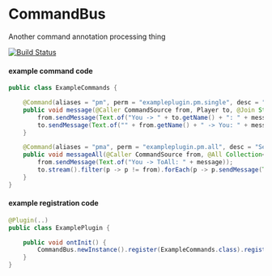 # CommandBus
Another command annotation processing thing

[![Build Status](https://travis-ci.org/dags-/CommandBus.svg?branch=master)](https://travis-ci.org/dags-/CommandBus)


#### example command code
```java
public class ExampleCommands {

    @Command(aliases = "pm", perm = "exampleplugin.pm.single", desc = "Send a private message to someone")
    public void message(@Caller CommandSource from, Player to, @Join String message) {
        from.sendMessage(Text.of("You -> " + to.getName() + ": " + message));
        to.sendMessage(Text.of("" + from.getName() + " -> You: " + message));
    }

    @Command(aliases = "pma", perm = "exampleplugin.pm.all", desc = "Send a private message to all those whose name starts with <to>")
    public void messageAll(@Caller CommandSource from, @All Collection<Player> to, @Join String message) {
        from.sendMessage(Text.of("You -> ToAll: " + message));
        to.stream().filter(p -> p != from).forEach(p -> p.sendMessage(Text.of("" + from.getName() + " -> You: " + message)));
    }
}
```

#### example registration code
```java
@Plugin(..)
public class ExamplePlugin {

    public void ontInit() {
        CommandBus.newInstance().register(ExampleCommands.class).register(new SomeOtherCommand()).submit(this);
    }
}
```
